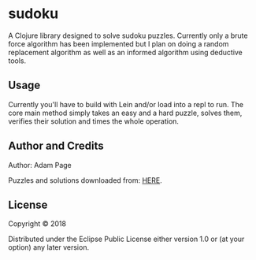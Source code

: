 # sudoku

A Clojure library designed to solve sudoku puzzles. Currently only a brute force 
algorithm has been implemented but I plan on doing a random replacement algorithm
as well as an informed algorithm using deductive tools.

## Usage

Currently you'll have to build with Lein and/or load into a repl to run. The 
core main method simply takes an easy and a hard puzzle, solves them, verifies 
their solution and times the whole operation.

## Author and Credits

Author: Adam Page

Puzzles and solutions downloaded from: [HERE](http://lipas.uwasa.fi/~timan/sudoku/).

## License

Copyright © 2018

Distributed under the Eclipse Public License either version 1.0 or (at
your option) any later version.
